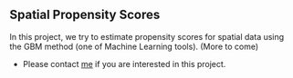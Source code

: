 ## Spatial Propensity Scores

In this project, we try to estimate propensity scores for spatial data using the GBM method (one of Machine Learning tools). (More to come)
* Please contact <a href="mailto:chanmink@bu.edu">me</a> if you are interested in this project.


